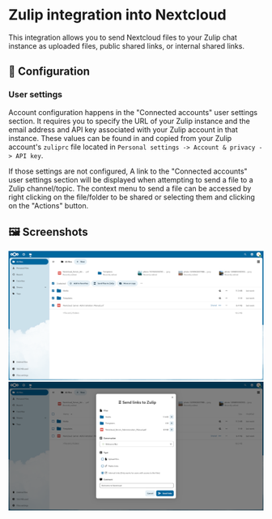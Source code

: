 # Zulip integration into Nextcloud

This integration allows you to send Nextcloud files to your Zulip chat instance
as uploaded files, public shared links, or internal shared links.

## 🔧 Configuration

### User settings

Account configuration happens in the "Connected accounts" user settings section.
It requires you to specify the URL of your Zulip instance
and the email address and API key
associated with your Zulip account in that instance.
These values can be found in and copied from your Zulip account's `zuliprc` file
located in `Personal settings -> Account & privacy -> API key`.

If those settings are not configured,
A link to the "Connected accounts" user settings section will be displayed
when attempting to send a file to a Zulip channel/topic.
The context menu to send a file can be accessed
by right clicking on the file/folder to be shared
or selecting them and clicking on the "Actions" button.

## 🖼️ Screenshots

![Files plugin](img/screenshot1.png)
![Sending internal links](img/screenshot2.png)
